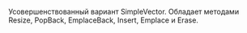 Усовершенствованный вариант SimpleVector.
Обладает методами Resize, PopBack, EmplaceBack, Insert, Emplace и Erase.
